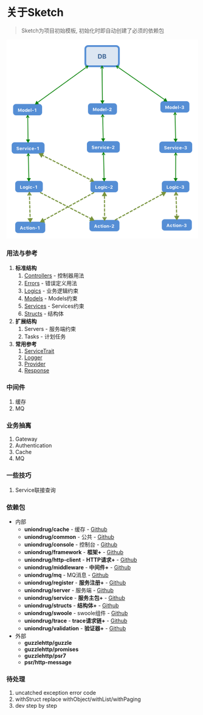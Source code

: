 # 关于Sketch

> Sketch为项目初始模板, 初始化时即自动创建了必须的依赖包

![image](./assets/layer.png)

### 用法与参考

1. **标准结构**
    1. [Controllers](./app.controllers.md) - 控制器用法
    1. [Errors](./app.errors.md) - 错误定义用法
    1. [Logics](./app.logics.md) - 业务逻辑约束
    1. [Models](./app.models.md) - Models约束
    1. [Services](./app.services.md) - Services约束
    1. [Structs](https://github.com/uniondrug/structs/blob/2.x/docs/README.md) - 结构体
1. **扩展结构**
    1. Servers - 服务端约束
    1. Tasks - 计划任务
1. **常用参考**
    1. [ServiceTrait](./usages/service.trait.md)
    1. [Logger](./usages/logger.md)
    1. [Provider](./usages/provider.md)
    1. [Response](./usages/response.md)



### 中间件

1. 缓存
1. MQ


### 业务抽离

1. Gateway
1. Authentication
1. Cache
1. MQ


### 一些技巧

1. Service联接查询


### 依赖包

* 内部
    * **uniondrug/cache** - 缓存 - [Github](https://github.com/uniondrug/cache)
    * **uniondrug/common** - 公共 - [Github](https://github.com/uniondrug/common)
    * **uniondrug/console** - 控制台 - [Github](https://github.com/uniondrug/console)
    * **uniondrug/framework** - **框架+** - [Github](https://github.com/uniondrug/framework)
    * **uniondrug/http-client** - **HTTP请求+** - [Github](https://github.com/uniondrug/http-client)
    * **uniondrug/middleware** - **中间件+** - [Github](https://github.com/uniondrug/middleware)
    * **uniondrug/mq** - MQ消息 - [Github](https://github.com/uniondrug/mq)
    * **uniondrug/register** - **服务注册+** - [Github](https://github.com/uniondrug/register)
    * **uniondrug/server** - 服务端 - [Github](https://github.com/uniondrug/server)
    * **uniondrug/service** - **服务主包+** - [Github](https://github.com/uniondrug/service)
    * **uniondrug/structs** - **结构体+** - [Github](https://github.com/uniondrug/structs)
    * **uniondrug/swoole** - swoole组件 - [Github](https://github.com/uniondrug/swoole)
    * **uniondrug/trace** - **trace请求链+** - [Github](https://github.com/uniondrug/trace)
    * **uniondrug/validation** - **验证器+** - [Github](https://github.com/uniondrug/validation)
* 外部
    * **guzzlehttp/guzzle**
    * **guzzlehttp/promises**
    * **guzzlehttp/psr7**
    * **psr/http-message**


### 待处理

1. uncatched exception error code
1. withStruct replace withObject/withList/withPaging
1. dev step by step

